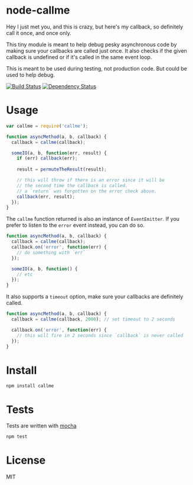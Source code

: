 # node-callme


Hey I just met you, and this is crazy, but here's my callback, so definitely call it once, and once only.

This tiny module is meant to help debug pesky asynchronous code by making sure your callbacks are called just once. It also checks if the given callback is undefined or if it's called in the same event loop.

This is meant to be used during testing, not production code. But could be used to help debug.

[![Build Status](https://secure.travis-ci.org/fent/node-callme.png)](http://travis-ci.org/fent/node-callme) [![Dependency Status](https://gemnasium.com/fent/node-callme.svg)](https://gemnasium.com/fent/node-callme)

# Usage

```js
var callme = require('callme');

function asyncMethod(a, b, callback) {
  callback = callme(callback);

  someIO(a, b, function(err, result) {
    if (err) callback(err);
    
    result = permuteTheResult(result);

    // this will throw if there is an error since it will be
    // the second time the callback is called.
    // a `return` was forgotten on the error check above.
    callback(err, result);
  });
}
```

The `callme` function returned is also an instance of `EventEmitter`. If you prefer to listen to the `error` event instead, you can do so.

```js
function asyncMethod(a, b, callback) {
  callback = callme(callback);
  callback.on('error', function(err) {
    // do something with `err`
  });

  someIO(a, b, function() {
    // etc
  });
}
```

It also supports a `timeout` option, make sure your callbacks are definitely called.

```js
function asyncMethod(a, b, callback) {
  callback = callme(callback, 2000); // set timeout to 2 seconds

  callback.on('error', function(err) {
    // this will fire in 2 seconds since `callback` is never called
  });
}
```


# Install

    npm install callme


# Tests
Tests are written with [mocha](http://visionmedia.github.com/mocha/)

```bash
npm test
```

# License
MIT
